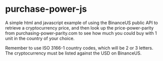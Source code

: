 # purchase-power-js

A simple html and javascript example of using the BinanceUS public API to retrieve a cryptocurrency price, and then look up the price-power-parity from purchasing-power-parity.com to see how much you could buy with 1 unit in the country of your choice.

Remember to use ISO 3166-1 country codes, which will be 2 or 3 letters.  The cryptocurrency must be listed against the USD on BinanceUS.

